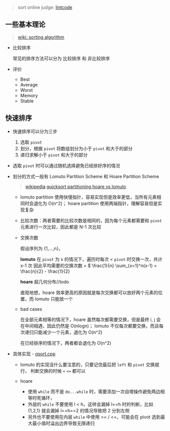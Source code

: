 > sort online judge: [lintcode](https://www.lintcode.com/problem/sort-integers)

## 一些基本理论

> [wiki: sorting algorithm](https://en.wikipedia.org/wiki/Sorting_algorithm)

- 比较排序

    常见的排序方法可以分为 比较排序 和 非比较排序
    
- 评价

    - Best
    - Average
    - Worst
    - Memory
    - Stable

## 快速排序

- 快速排序可以分为三步
    1. 选取 `pivot`
    2. 划分，根据 `pivot` 将数组划分为小于 `pivot` 和大于的部分
    3. 递归求解小于 `pivot` 和大于的部分

- 选取 `pivot` 时可以通过随机选择避免已经排好序的情况

- 划分的方式一般有 Lomuto Partition Scheme 和 Hoare Partition Scheme

    > [wikipedia](https://en.wikipedia.org/wiki/Quicksort)
    > [quicksort partitioning hoare vs lomuto](https://cs.stackexchange.com/questions/11458/quicksort-partitioning-hoare-vs-lomuto)

    - lomuto partition 使用快慢指针，容易实现但是效率更低，当所有元素相同时会退化为 O(n^2)；
        hoare partition 使用两端指针，理解容易但是实现复杂
     
    - 比较次数：两者需要的比较次数是相同的，因为每个元素都需要和 `pivot` 元素进行一次比较，因此都是 N-1 次比较
    
    - 交换次数
    
        假设序列为 {1,...,n}，
        
        **lomuto**
        在 `pivot` 为 x 的情况下，遍历时每次 < `pivot` 时交换一次，共计 x-1 次
        因此平均需要的交换次数 = $`\frac{1}{n} \sum_{x=1}^n(x-1) = \frac{n}{2} - \frac{1}{2}
    
        **hoare**
        超几何分布//todo
             
        直观地想，hoare 效率更高的原因就是每次交换都可以放好两个元素的位置，而 lomuto 只能放一个
        
    - bad cases
    
        在全部元素相等的情况下，hoare 虽然每次都需要交换，但是最终 i, j 会在中间相遇，因此仍然是 O(nlogn)；
        lomuto 不仅每次都要交换，而且每次递归只能减少一个元素，退化为 O(n^2)
        
        在已经排序的情况下，两者都会退化为 O(n^2)

- 具体实现 - [qsort.cpp](qsort.cpp)

    - lomuto 的实现没什么要注意的，只要记住最后把 `left` 和 `pivot` 交换就行，
      判断交换的时候 `<` `<=` 都可以

    - hoare 
        - 使用 `while` 而不是 `do...while` 时，需要添加一次自增操作避免两边相等时死循环，
        - 外层的 `while` 不要使用 l < h，这样会漏掉 l==h 时的判断，比如 {1,2,1} 就会漏掉 l==h==2 的情况导致把 2 分到左侧
        - 另外也不要使用在内层 `while` 中使用 >= / <=，可能会在 pivot 选到最大最小值时溢出边界导致无限递归
    